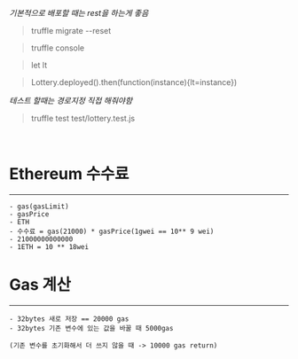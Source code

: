 
*기본적으로 배포할 때는 rest을 하는게 좋음*
> truffle migrate --reset

> truffle console 

> let lt

> Lottery.deployed().then(function(instance){lt=instance})

*테스트 할때는 경로지정 직접 해줘야함*
> truffle test test/lottery.test.js



<br>


# Ethereum 수수료
---

```
- gas(gasLimit)
- gasPrice
- ETH
- 수수료 = gas(21000) * gasPrice(1gwei == 10** 9 wei)
- 21000000000000
- 1ETH = 10 ** 18wei
```

# Gas 계산
---
```
- 32bytes 새로 저장 == 20000 gas
- 32bytes 기존 변수에 있는 값을 바꿀 때 5000gas

(기존 변수를 초기화해서 더 쓰지 않을 때 -> 10000 gas return)
```